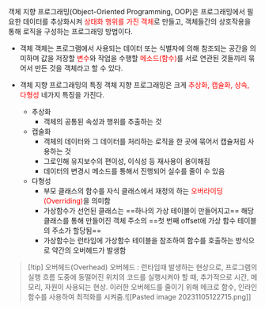 객체 지향 프로그래밍(Object-Oriented Programming, OOP)은 프로그래밍에서 필요한 데이터를 추상화시켜 <font color='red'>상태화 행위를 가진 객체</font>로 만들고, 객체들간의 상호작용을 통해 로직을 구성하는 프로그래밍 방법이다.

- 객체
	객체는 프로그램에서 사용되는 데이터 또는 식별자에 의해 참조되는 공간을 의미하며 값을 저장할 <font color='red'>변수</font>와 작업을 수행할 <font color='red'>메소드(함수)</font>를 서로 연관된 것들끼리 묶어서 만든 것을 객체라고 할 수 있다.

- 객체 지향 프로그래밍의 특징
	객체 지향 프로그래밍은 크게 <font color='red'>추상화, 캡슐화, 상속, 다형성</font> 네가지 특징을 가진다.
	- 추상화
		- 객체의 공통된 속성과 행위를 추출하는 것
	- 캡술화
		- 객체의 데이터와 그 데이터를 처리하는 로직을 한 곳에 묶어서 캡슐처럼 사용하는 것
		- 그로인해 유지보수의 편이성, 이식성 등 재사용이 용이해짐
		- 데이터의 변경시 메소드를 통해서 진행되어 실수를 줄이 수 있음
	- 다형성
		- 부모 클래스의 함수를 자식 클래스에서 재정의 하는 <font color="red">오버라이딩(Overriding)</font>을 의미함
		- 가상함수가 선언된 클래스는 ==하나의 가상 테이블이 만들어지고== 해당 클래스를 통해 만들어진 객체 주소의 ==첫 번째 offset에 가상 함수 테이블의 주소가 할당됨==
		- 가상함수는 런타임에 가상함수 테이블을 참조하여 함수를 호출하는 방식으로 약간의 오버헤드가 발생함

>[!tip] 오버헤드(Overhead)
>오버헤드 : 런타임때 발생하는 현상으로, 프로그램의 실행 흐름 도중에 동떨어진 위치의 코드를 실행시켜야 할 때, 추가적으로 시간, 메모리, 자원이 사용되는 현상. 이러한 오버헤드를 줄이기 위해 메크로 함수, 인라인 함수를 사용하여 최적화를 시켜줌.![[Pasted image 20231105122715.png]]

